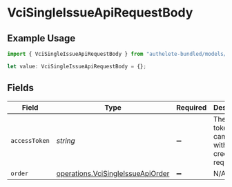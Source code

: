 # VciSingleIssueApiRequestBody

## Example Usage

```typescript
import { VciSingleIssueApiRequestBody } from "authelete-bundled/models/operations";

let value: VciSingleIssueApiRequestBody = {};
```

## Fields

| Field                                                                                  | Type                                                                                   | Required                                                                               | Description                                                                            |
| -------------------------------------------------------------------------------------- | -------------------------------------------------------------------------------------- | -------------------------------------------------------------------------------------- | -------------------------------------------------------------------------------------- |
| `accessToken`                                                                          | *string*                                                                               | :heavy_minus_sign:                                                                     | The access token that came along with the credential request.                          |
| `order`                                                                                | [operations.VciSingleIssueApiOrder](../../models/operations/vcisingleissueapiorder.md) | :heavy_minus_sign:                                                                     | N/A                                                                                    |
